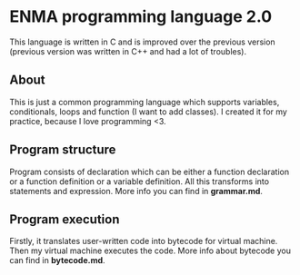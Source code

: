 # ENMA programming language 2.0
This language is written in C and is improved over the previous version (previous version was written in C++ and had a lot of troubles).

## About
This is just a common programming language which supports variables, conditionals, loops and function (I want to add classes). I created it for my practice, because I love programming <3.

## Program structure
Program consists of declaration which can be either a function declaration or a function definition or a variable definition. All this transforms into statements and expression. More info you can find in **grammar.md**. 

## Program execution
Firstly, it translates user-written code into bytecode for virtual machine. Then my virtual machine executes the code. More info about bytecode you can find in **bytecode.md**.
